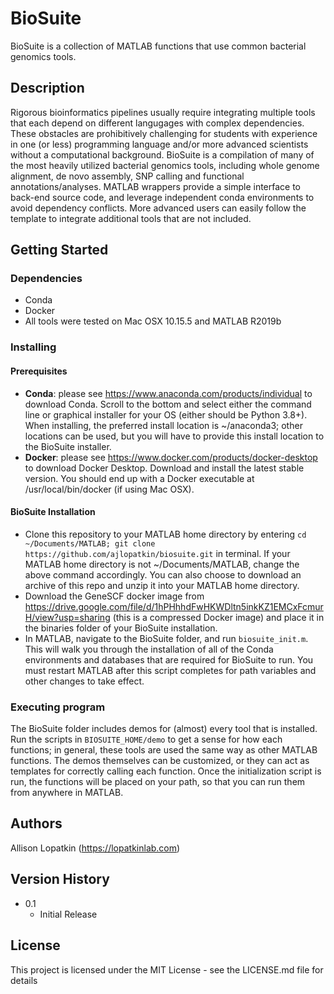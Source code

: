 # BioSuite
BioSuite is a collection of MATLAB functions that use common bacterial genomics tools.

## Description

Rigorous bioinformatics pipelines usually require integrating multiple tools that each depend on different langugages with complex dependencies. These obstacles are prohibitively challenging for students with experience in one (or less) programming language and/or more advanced scientists without a computational background. BioSuite is a compilation of many of the most heavily utilized bacterial genomics tools, including whole genome alignment, de novo assembly, SNP calling and functional annotations/analyses. MATLAB wrappers provide a simple interface to back-end source code, and leverage independent conda environments to avoid dependency conflicts. More advanced users can easily follow the template to integrate additional tools that are not included.

## Getting Started

### Dependencies

* Conda
* Docker
* All tools were tested on Mac OSX 10.15.5 and MATLAB R2019b

### Installing

#### Prerequisites
* **Conda**: please see https://www.anaconda.com/products/individual to download Conda. Scroll to the bottom and select either the command line or graphical installer for your OS (either should be Python 3.8+). When installing, the preferred install location is ~/anaconda3; other locations can be used, but you will have to provide this install location to the BioSuite installer.
* **Docker**: please see https://www.docker.com/products/docker-desktop to download Docker Desktop. Download and install the latest stable version. You should end up with a Docker executable at /usr/local/bin/docker (if using Mac OSX).

#### BioSuite Installation
* Clone this repository to your MATLAB home directory by entering `cd ~/Documents/MATLAB; git clone https://github.com/ajlopatkin/biosuite.git` in terminal. If your MATLAB home directory is not ~/Documents/MATLAB, change the above command accordingly. You can also choose to download an archive of this repo and unzip it into your MATLAB home directory.
* Download the GeneSCF docker image from https://drive.google.com/file/d/1hPHhhdFwHKWDltn5inkKZ1EMCxFcmurH/view?usp=sharing (this is a compressed Docker image) and place it in the binaries folder of your BioSuite installation.
* In MATLAB, navigate to the BioSuite folder, and run `biosuite_init.m`. This will walk you through the installation of all of the Conda environments and databases that are required for BioSuite to run. You must restart MATLAB after this script completes for path variables and other changes to take effect.

### Executing program

The BioSuite folder includes demos for (almost) every tool that is installed. Run the scripts in `BIOSUITE_HOME/demo` to get a sense for how each functions; in general, these tools are used the same way as other MATLAB functions. The demos themselves can be customized, or they can act as templates for correctly calling each function. Once the initialization script is run, the functions will be placed on your path, so that you can run them from anywhere in MATLAB.

## Authors

Allison Lopatkin (https://lopatkinlab.com)

## Version History

* 0.1
    * Initial Release

## License

This project is licensed under the MIT License - see the LICENSE.md file for details
